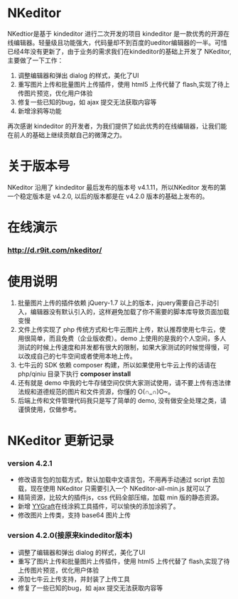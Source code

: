 # NKeditor
NKedtior是基于 kindeditor 进行二次开发的项目
kindeditor 是一款优秀的开源在线编辑器。轻量级且功能强大，代码量却不到百度的ueditor编辑器的一半。可惜已经4年没有更新了，由于业务的需求我们在kindeditor的基础上开发了 NKeditor, 主要做了一下工作：
1. 调整编辑器和弹出 dialog 的样式，美化了UI
2. 重写图片上传和批量图片上传插件，使用 html5 上传代替了 flash,实现了待上传图片预览，优化用户体验
3. 修复一些已知的bug，如 ajax 提交无法获取内容等
4. 新增涂鸦等功能

再次感谢 kindeditor 的开发者，为我们提供了如此优秀的在线编辑器，让我们能在前人的基础上继续贡献自己的微薄之力。

# 关于版本号
NKeditor 沿用了 kindeditor 最后发布的版本号 v4.1.11，所以NKeditor 发布的第一个稳定版本是 v4.2.0, 以后的版本都是在 v4.2.0 版本的基础上发布的。

# 在线演示

### http://d.r9it.com/nkeditor/

# 使用说明
1. 批量图片上传的插件依赖 jQuery-1.7 以上的版本，jquery需要自己手动引入，编辑器没有默认引入的，这样避免加载了你不需要的脚本库导致页面加载变慢
2. 文件上传实现了 php 传统方式和七牛云图片上传，默认推荐使用七牛云，使用很简单，而且免费（企业版收费）。demo 上使用的是我的个人空间，多人测试的时候上传速度和并发都有很大的限制，如果大家测试的时候觉得慢，可以改成自己的七牛空间或者使用本地上传。
5. 七牛云的 SDK 依赖 composer 构建，所以如果使用七牛云上传的话请在 php/qiniu 目录下执行 __composer install__
4. 还有就是 demo 中我的七牛存储空间仅供大家测试使用，请不要上传有违法律法规和道德规范的图片和文件资源，你懂的 O(∩_∩)O~。
3. 后端上传和文件管理代码我只是写了简单的 demo, 没有做安全处理之类，请谨慎使用，仅做参考。

NKeditor 更新记录
========
### version 4.2.1
* 修改语言包的加载方式，默认加载中文语言包，不用再手动通过 script 去加载，现在使用 NKeditor 只需要引入一个 NKeditor-all-min.js 就可以了
* 精简资源，比较大的插件js，css 代码全部压缩，加载 min 版的静态资源。
* 新增 [YYGraft](https://gitee.com/blackfox/scrawl)在线涂鸦工具插件，可以愉快的添加涂鸦了。
* 修改图片上传类，支持 base64 图片上传

### version 4.2.0(接原来kindeditor版本)
* 调整了编辑器和弹出 dialog 的样式，美化了UI
* 重写了图片上传和批量图片上传插件，使用 html5 上传代替了 flash,实现了待上传图片预览，优化用户体验
* 添加七牛云上传支持，并封装了上传工具
* 修复了一些已知的bug，如 ajax 提交无法获取内容等

